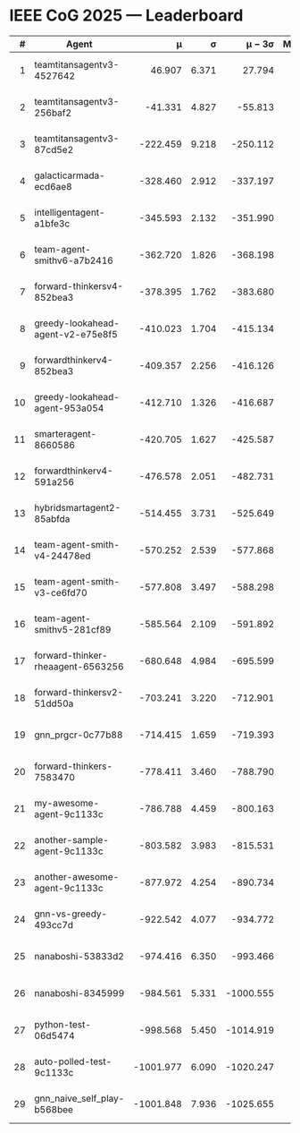 # IEEE CoG 2025 — Leaderboard

| # | Agent | μ | σ | μ − 3σ | Matches | Updated |
|---:|---|---:|---:|---:|---:|---|
| 1 | teamtitansagentv3-4527642 | 46.907 | 6.371 | 27.794 | 22070 | 2025-08-25 14:22 |
| 2 | teamtitansagentv3-256baf2 | -41.331 | 4.827 | -55.813 | 22456 | 2025-08-25 14:22 |
| 3 | teamtitansagentv3-87cd5e2 | -222.459 | 9.218 | -250.112 | 23006 | 2025-08-25 14:22 |
| 4 | galacticarmada-ecd6ae8 | -328.460 | 2.912 | -337.197 | 20660 | 2025-08-25 14:22 |
| 5 | intelligentagent-a1bfe3c | -345.593 | 2.132 | -351.990 | 18945 | 2025-08-25 14:22 |
| 6 | team-agent-smithv6-a7b2416 | -362.720 | 1.826 | -368.198 | 22120 | 2025-08-25 14:22 |
| 7 | forward-thinkersv4-852bea3 | -378.395 | 1.762 | -383.680 | 18326 | 2025-08-25 14:22 |
| 8 | greedy-lookahead-agent-v2-e75e8f5 | -410.023 | 1.704 | -415.134 | 22746 | 2025-08-25 14:22 |
| 9 | forwardthinkerv4-852bea3 | -409.357 | 2.256 | -416.126 | 18864 | 2025-08-25 14:22 |
| 10 | greedy-lookahead-agent-953a054 | -412.710 | 1.326 | -416.687 | 20506 | 2025-08-25 14:22 |
| 11 | smarteragent-8660586 | -420.705 | 1.627 | -425.587 | 18908 | 2025-08-25 14:22 |
| 12 | forwardthinkerv4-591a256 | -476.578 | 2.051 | -482.731 | 18237 | 2025-08-25 14:22 |
| 13 | hybridsmartagent2-85abfda | -514.455 | 3.731 | -525.649 | 18724 | 2025-08-25 14:22 |
| 14 | team-agent-smith-v4-24478ed | -570.252 | 2.539 | -577.868 | 22216 | 2025-08-25 14:22 |
| 15 | team-agent-smith-v3-ce6fd70 | -577.808 | 3.497 | -588.298 | 22736 | 2025-08-25 14:22 |
| 16 | team-agent-smithv5-281cf89 | -585.564 | 2.109 | -591.892 | 21360 | 2025-08-25 14:22 |
| 17 | forward-thinker-rheaagent-6563256 | -680.648 | 4.984 | -695.599 | 20610 | 2025-08-25 14:22 |
| 18 | forward-thinkersv2-51dd50a | -703.241 | 3.220 | -712.901 | 21490 | 2025-08-25 14:22 |
| 19 | gnn_prgcr-0c77b88 | -714.415 | 1.659 | -719.393 | 19520 | 2025-08-25 14:22 |
| 20 | forward-thinkers-7583470 | -778.411 | 3.460 | -788.790 | 20200 | 2025-08-25 14:22 |
| 21 | my-awesome-agent-9c1133c | -786.788 | 4.459 | -800.163 | 22500 | 2025-08-25 14:22 |
| 22 | another-sample-agent-9c1133c | -803.582 | 3.983 | -815.531 | 22260 | 2025-08-25 14:22 |
| 23 | another-awesome-agent-9c1133c | -877.972 | 4.254 | -890.734 | 23980 | 2025-08-25 14:22 |
| 24 | gnn-vs-greedy-493cc7d | -922.542 | 4.077 | -934.772 | 17300 | 2025-08-25 14:22 |
| 25 | nanaboshi-53833d2 | -974.416 | 6.350 | -993.466 | 17260 | 2025-08-25 14:22 |
| 26 | nanaboshi-8345999 | -984.561 | 5.331 | -1000.555 | 18090 | 2025-08-25 14:22 |
| 27 | python-test-06d5474 | -998.568 | 5.450 | -1014.919 | 17910 | 2025-08-25 14:22 |
| 28 | auto-polled-test-9c1133c | -1001.977 | 6.090 | -1020.247 | 23200 | 2025-08-25 14:22 |
| 29 | gnn_naive_self_play-b568bee | -1001.848 | 7.936 | -1025.655 | 18020 | 2025-08-25 14:22 |
